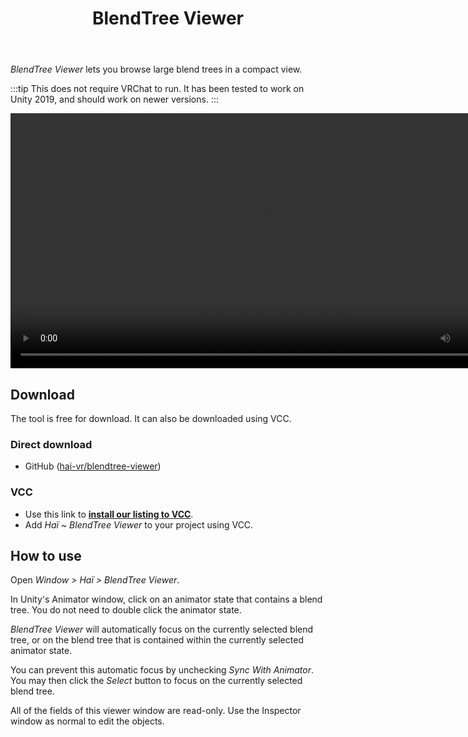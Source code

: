 ﻿---
title: BlendTree Viewer
---

*BlendTree Viewer* lets you browse large blend trees in a compact view.

:::tip
This does not require VRChat to run. It has been tested to work on Unity 2019, and should work on newer versions.
:::

<video controls width="816">
    <source src={require('./img/blendtree-viewer/2023-11-17_00-10-56_ShareX.mp4').default}/>
</video>

## Download

The tool is free for download. It can also be downloaded using VCC.

### Direct download

- GitHub ([hai-vr/blendtree-viewer](https://github.com/hai-vr/blendtree-viewer))

### VCC

- Use this link to **[install our listing to VCC](vcc://vpm/addRepo?url=https://hai-vr.github.io/vpm-listing/index.json)**.
- Add *Haï ~ BlendTree Viewer* to your project using VCC.

## How to use

Open *Window > Haï > BlendTree Viewer*.

In Unity's Animator window, click on an animator state that contains a blend tree. You do not need to double click the animator state.

*BlendTree Viewer* will automatically focus on the currently selected blend tree, or on the blend tree that is contained within the currently selected animator state.

You can prevent this automatic focus by unchecking *Sync With Animator*. You may then click the *Select* button to focus on the currently selected blend tree.

All of the fields of this viewer window are read-only. Use the Inspector window as normal to edit the objects.
